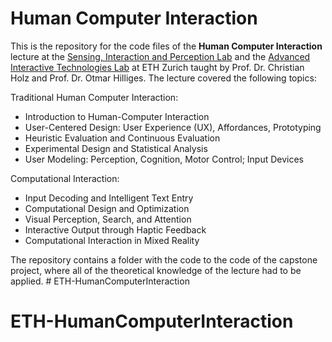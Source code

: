 # Human Computer Interaction
This is the repository for the code files of the **Human Computer Interaction** lecture at the [Sensing, Interaction and Perception Lab](https://siplab.org) and the [Advanced Interactive Technologies Lab](https://ait.ethz.ch) at ETH Zurich taught by Prof. Dr. Christian Holz and Prof. Dr. Otmar Hilliges. The lecture covered the following topics:

Traditional Human Computer Interaction:
- Introduction to Human-Computer Interaction
- User-Centered Design: User Experience (UX), Affordances, Prototyping
- Heuristic Evaluation and Continuous Evaluation
- Experimental Design and Statistical Analysis
- User Modeling: Perception, Cognition, Motor Control; Input Devices

Computational Interaction:
- Input Decoding and Intelligent Text Entry
- Computational Design and Optimization
- Visual Perception, Search, and Attention
- Interactive Output through Haptic Feedback
- Computational Interaction in Mixed Reality

The repository contains a folder with the code to the code of the capstone project, where all of the theoretical knowledge of the lecture had to be applied. # ETH-HumanComputerInteraction
# ETH-HumanComputerInteraction
